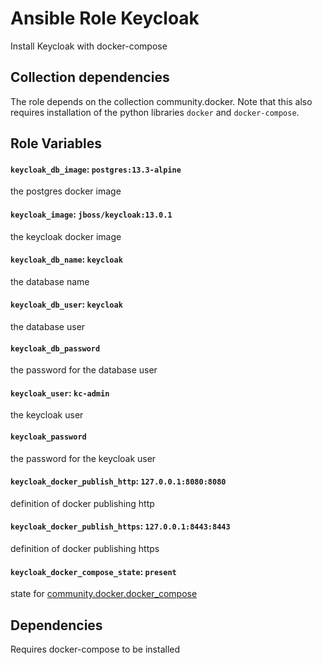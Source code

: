 # Ansible Role Keycloak
Install Keycloak with docker-compose

## Collection dependencies
The role depends on the collection community.docker.
Note that this also requires installation of the python libraries `docker` and `docker-compose`.

## Role Variables

#### `keycloak_db_image`: `postgres:13.3-alpine`
the postgres docker image

#### `keycloak_image`: `jboss/keycloak:13.0.1`
the keycloak docker image

#### `keycloak_db_name`: `keycloak`
the database name
#### `keycloak_db_user`: `keycloak`
the database user 

#### `keycloak_db_password`
the password for the database user

#### `keycloak_user`: `kc-admin`
the keycloak user

#### `keycloak_password`
the password for the keycloak user

#### `keycloak_docker_publish_http`: `127.0.0.1:8080:8080`
definition of docker publishing http

#### `keycloak_docker_publish_https`: `127.0.0.1:8443:8443`
definition of docker publishing https

#### `keycloak_docker_compose_state`: `present`
state for [community.docker.docker_compose](https://docs.ansible.com/ansible/latest/collections/community/docker/docker_compose_module.html)

## Dependencies
Requires docker-compose to be installed